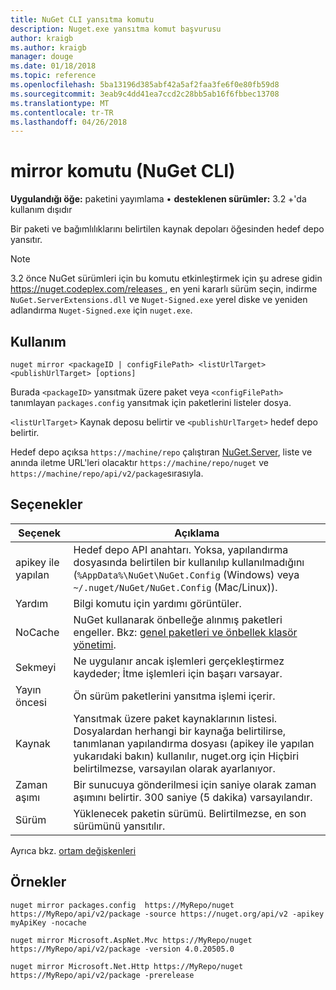```yaml
---
title: NuGet CLI yansıtma komutu
description: Nuget.exe yansıtma komut başvurusu
author: kraigb
ms.author: kraigb
manager: douge
ms.date: 01/18/2018
ms.topic: reference
ms.openlocfilehash: 5ba13196d385abf42a5af2faa3fe6f0e80fb59d8
ms.sourcegitcommit: 3eab9c4dd41ea7ccd2c28bb5ab16f6fbbec13708
ms.translationtype: MT
ms.contentlocale: tr-TR
ms.lasthandoff: 04/26/2018
---
```

# <a name="mirror-command-nuget-cli"></a>mirror komutu (NuGet CLI)

**Uygulandığı öğe:** paketini yayımlama &bullet; **desteklenen sürümler:** 3.2 +'da kullanım dışıdır

Bir paketi ve bağımlılıklarını belirtilen kaynak depoları öğesinden hedef depo yansıtır.

> [!NOTE]
> 3.2 önce NuGet sürümleri için bu komutu etkinleştirmek için şu adrese gidin [ https://nuget.codeplex.com/releases ](https://nuget.codeplex.com/releases), en yeni kararlı sürüm seçin, indirme `NuGet.ServerExtensions.dll` ve `Nuget-Signed.exe` yerel diske ve yeniden adlandırma `Nuget-Signed.exe` için `nuget.exe`.

## <a name="usage"></a>Kullanım

```cli
nuget mirror <packageID | configFilePath> <listUrlTarget> <publishUrlTarget> [options]
```

Burada `<packageID>` yansıtmak üzere paket veya `<configFilePath>` tanımlayan `packages.config` yansıtmak için paketlerini listeler dosya.

`<listUrlTarget>` Kaynak deposu belirtir ve `<publishUrlTarget>` hedef depo belirtir.

Hedef depo açıksa `https://machine/repo` çalıştıran [NuGet.Server](../hosting-packages/nuget-server.md), liste ve anında iletme URL'leri olacaktır `https://machine/repo/nuget` ve `https://machine/repo/api/v2/package`sırasıyla.

## <a name="options"></a>Seçenekler

| Seçenek | Açıklama |
| --- | --- |
| apikey ile yapılan | Hedef depo API anahtarı. Yoksa, yapılandırma dosyasında belirtilen bir kullanılıp kullanılmadığını (`%AppData%\NuGet\NuGet.Config` (Windows) veya `~/.nuget/NuGet/NuGet.Config` (Mac/Linux)). |
| Yardım | Bilgi komutu için yardımı görüntüler. |
| NoCache | NuGet kullanarak önbelleğe alınmış paketleri engeller. Bkz: [genel paketleri ve önbellek klasör yönetimi](../consume-packages/managing-the-global-packages-and-cache-folders.md). |
| Sekmeyi | Ne uygulanır ancak işlemleri gerçekleştirmez kaydeder; İtme işlemleri için başarı varsayar. |
| Yayın öncesi | Ön sürüm paketlerini yansıtma işlemi içerir. |
| Kaynak | Yansıtmak üzere paket kaynaklarının listesi. Dosyalardan herhangi bir kaynağa belirtilirse, tanımlanan yapılandırma dosyası (apikey ile yapılan yukarıdaki bakın) kullanılır, nuget.org için Hiçbiri belirtilmezse, varsayılan olarak ayarlanıyor. |
| Zaman aşımı | Bir sunucuya gönderilmesi için saniye olarak zaman aşımını belirtir. 300 saniye (5 dakika) varsayılandır. |
| Sürüm | Yüklenecek paketin sürümü. Belirtilmezse, en son sürümünü yansıtılır. |

Ayrıca bkz. [ortam değişkenleri](cli-ref-environment-variables.md)

## <a name="examples"></a>Örnekler

```cli
nuget mirror packages.config  https://MyRepo/nuget https://MyRepo/api/v2/package -source https://nuget.org/api/v2 -apikey myApiKey -nocache

nuget mirror Microsoft.AspNet.Mvc https://MyRepo/nuget https://MyRepo/api/v2/package -version 4.0.20505.0

nuget mirror Microsoft.Net.Http https://MyRepo/nuget https://MyRepo/api/v2/package -prerelease
```
